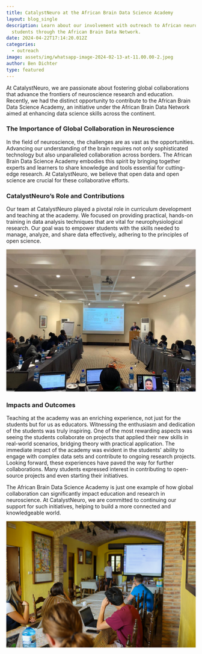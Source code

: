 ```yaml
---
title: CatalystNeuro at the African Brain Data Science Academy
layout: blog_single
description: Learn about our involvement with outreach to African neuroscience
  students through the African Brain Data Network.
date: 2024-04-22T17:14:20.012Z
categories:
  - outreach
image: assets/img/whatsapp-image-2024-02-13-at-11.00.00-2.jpeg
author: Ben Dichter
type: featured
---
```

At CatalystNeuro, we are passionate about fostering global collaborations that advance the frontiers of neuroscience research and education. Recently, we had the distinct opportunity to contribute to the African Brain Data Science Academy, an initiative under the African Brain Data Network aimed at enhancing data science skills across the continent.

### **The Importance of Global Collaboration in Neuroscience**

In the field of neuroscience, the challenges are as vast as the opportunities. Advancing our understanding of the brain requires not only sophisticated technology but also unparalleled collaboration across borders. The African Brain Data Science Academy embodies this spirit by bringing together experts and learners to share knowledge and tools essential for cutting-edge research. At CatalystNeuro, we believe that open data and open science are crucial for these collaborative efforts.

### **CatalystNeuro’s Role and Contributions**

Our team at CatalystNeuro played a pivotal role in curriculum development and teaching at the academy. We focused on providing practical, hands-on training in data analysis techniques that are vital for neurophysiological research. Our goal was to empower students with the skills needed to manage, analyze, and share data effectively, adhering to the principles of open science.

![Dr. Dichter lectures at ABDS Academy](/assets/img/lecture_by_ben.jpeg "Dr. Dichter lectures at ABDS Academy")

### **Impacts and Outcomes**

Teaching at the academy was an enriching experience, not just for the students but for us as educators. Witnessing the enthusiasm and dedication of the students was truly inspiring. One of the most rewarding aspects was seeing the students collaborate on projects that applied their new skills in real-world scenarios, bridging theory with practical application. The immediate impact of the academy was evident in the students' ability to engage with complex data sets and contribute to ongoing research projects. Looking forward, these experiences have paved the way for further collaborations. Many students expressed interest in contributing to open-source projects and even starting their initiatives.

The African Brain Data Science Academy is just one example of how global collaboration can significantly impact education and research in neuroscience. At CatalystNeuro, we are committed to continuing our support for such initiatives, helping to build a more connected and knowledgeable world.

![dsfa](/assets/img/0v8a2080.jpg "asdfa")